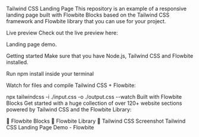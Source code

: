 Tailwind CSS Landing Page
This repository is an example of a responsive landing page built with Flowbite Blocks based on the Tailwind CSS framework and Flowbite library that you can use for your project.

Live preview
Check out the live preview here:

Landing page demo.

Getting started
Make sure that you have Node.js, Tailwind CSS and Flowbite installed.

Run npm install inside your terminal

Watch for files and compile Tailwind CSS + Flowbite:

npx tailwindcss -i ./input.css -o ./output.css --watch
Built with Flowbite Blocks
Get started with a huge collection of over 120+ website sections powered by Tailwind CSS and the Flowbite Library:

🔗 Flowbite Blocks
🔗 Flowbite Library
🔗 Tailwind CSS
Screenshot
Tailwind CSS Landing Page Demo - Flowbite
